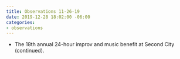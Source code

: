 ```yaml
---
title: Observations 11-26-19
date: 2019-12-28 18:02:00 -06:00
categories:
- observations
---
```


- The 18th annual 24-hour improv and music benefit at Second City (continued).